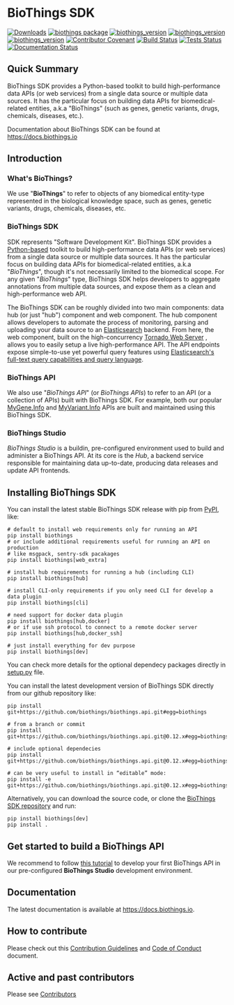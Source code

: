 # BioThings SDK

[![Downloads](https://pepy.tech/badge/biothings)](https://pepy.tech/project/biothings)
[![biothings package](https://badge.fury.io/py/biothings.svg)](https://pypi.python.org/pypi/biothings)
[![biothings_version](https://img.shields.io/pypi/pyversions/biothings.svg)](https://pypi.python.org/pypi/biothings)
[![biothings_version](https://img.shields.io/pypi/format/biothings.svg)](https://pypi.python.org/pypi/biothings)
[![biothings_version](https://img.shields.io/pypi/status/biothings.svg)](https://pypi.python.org/pypi/biothings)
[![Contributor Covenant](https://img.shields.io/badge/Contributor%20Covenant-v2.0%20adopted-ff69b4.svg)](CODE_OF_CONDUCT.md)
[![Build Status](https://github.com/biothings/biothings.api/actions/workflows/test-build.yml/badge.svg)](https://github.com/biothings/biothings.api/actions/workflows/test-build.yml)
[![Tests Status](https://github.com/biothings/biothings.api/actions/workflows/run-tests.yml/badge.svg)](https://github.com/biothings/biothings.api/actions/workflows/run-tests.yml)
[![Documentation Status](https://readthedocs.org/projects/biothingsapi/badge/?version=latest)](https://docs.biothings.io/en/latest/?badge=latest)

## Quick Summary

BioThings SDK provides a Python-based toolkit to build high-performance data APIs (or web services) from a single data source or multiple data sources. It has the particular focus on building data APIs for biomedical-related entities, a.k.a "BioThings" (such as genes, genetic variants, drugs, chemicals, diseases, etc.).

Documentation about BioThings SDK can be found at https://docs.biothings.io

## Introduction

### What's BioThings?

We use "**BioThings**" to refer to objects of any biomedical entity-type
represented in the biological knowledge space, such as genes, genetic
variants, drugs, chemicals, diseases, etc.

### BioThings SDK

SDK represents "Software Development Kit". BioThings SDK provides a
[Python-based](https://www.python.org/) toolkit to build
high-performance data APIs (or web services) from a single data source
or multiple data sources. It has the particular focus on building data
APIs for biomedical-related entities, a.k.a "*BioThings*", though it's
not necessarily limited to the biomedical scope. For any given
"*BioThings*" type, BioThings SDK helps developers to aggregate
annotations from multiple data sources, and expose them as a clean and
high-performance web API.

The BioThings SDK can be roughly divided into two main components: data
hub (or just "hub") component and web component. The hub component
allows developers to automate the process of monitoring, parsing and
uploading your data source to an
[Elasticsearch](https://www.elastic.co/products/elasticsearch) backend.
From here, the web component, built on the high-concurrency [Tornado Web
Server](http://www.tornadoweb.org/en/stable/) , allows you to easily
setup a live high-performance API. The API endpoints expose
simple-to-use yet powerful query features using [Elasticsearch's
full-text query capabilities and query
language](https://www.elastic.co/guide/en/elasticsearch/reference/2.4/query-dsl-query-string-query.html#query-string-syntax).

### BioThings API

We also use "*BioThings API*" (or *BioThings APIs*) to refer to an API
(or a collection of APIs) built with BioThings SDK. For example, both
our popular [MyGene.Info](http://mygene.info/) and
[MyVariant.Info](http://myvariant.info/) APIs are built and maintained
using this BioThings SDK.

### BioThings Studio

*BioThings Studio* is a buildin, pre-configured environment used to build and
administer a BioThings API. At its core is the *Hub*, a backend service responsible for maintaining data up-to-date, producing data releases and
update API frontends.

## Installing BioThings SDK

You can install the latest stable BioThings SDK release with pip from
[PyPI](https://pypi.python.org/pypi), like:

    # default to install web requirements only for running an API
    pip install biothings
    # or include additional requirements useful for running an API on production
    # like msgpack, sentry-sdk pacakages
    pip install biothings[web_extra]

    # install hub requirements for running a hub (including CLI)
    pip install biothings[hub]

    # install CLI-only requirements if you only need CLI for develop a data plugin
    pip install biothings[cli]

    # need support for docker data plugin
    pip install biothings[hub,docker]
    # or if use ssh protocol to connect to a remote docker server
    pip install biothings[hub,docker_ssh]

    # just install everything for dev purpose
    pip install biothings[dev]

You can check more details for the optional dependecy packages directly in [setup.py](setup.py) file.

You can install the latest development version of BioThings SDK directly
from our github repository like:

    pip install git+https://github.com/biothings/biothings.api.git#egg=biothings

    # from a branch or commit
    pip install git+https://github.com/biothings/biothings.api.git@0.12.x#egg=biothings

    # include optional dependecies
    pip install git+https://github.com/biothings/biothings.api.git@0.12.x#egg=biothings[web_extra]

    # can be very useful to install in “editable” mode:
    pip install -e git+https://github.com/biothings/biothings.api.git@0.12.x#egg=biothings[web_extra]

Alternatively, you can download the source code, or clone the [BioThings
SDK repository](https://github.com/biothings/biothings.api) and run:

    pip install biothings[dev]
    pip install .

## Get started to build a BioThings API

We recommend to follow [this tutorial](https://docs.biothings.io/en/latest/tutorial/studio.html) to develop your first BioThings API in our pre-configured **BioThings Studio** development environment.

## Documentation

The latest documentation is available at https://docs.biothings.io.

## How to contribute

Please check out this [Contribution Guidelines](CONTRIBUTING.md) and [Code of Conduct](CODE_OF_CONDUCT.md) document.

## Active and past contributors

Please see [Contributors](Contributors.md)